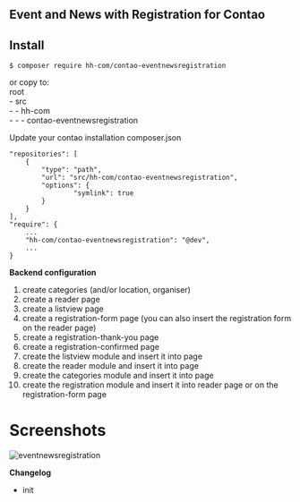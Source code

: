 ## Event and News with Registration for Contao


## Install

``` code
$ composer require hh-com/contao-eventnewsregistration
```

or copy to:  
root  
\- src  
\- - hh-com  
\- - - contao-eventnewsregistration  

Update your contao installation composer.json
``` code
"repositories": [
    {
        "type": "path",
        "url": "src/hh-com/contao-eventnewsregistration",
        "options": {
                "symlink": true
        }
    }
],
"require": {
    ...
    "hh-com/contao-eventnewsregistration": "@dev",
    ... 
}
```


**Backend configuration**
1. create categories (and/or location, organiser)
2. create a reader page
3. create a listview page
4. create a registration-form page (you can also insert the registration form on the reader page)
5. create a registration-thank-you page
6. create a registration-confirmed page
5. create the listview module and insert it into page
6. create the reader module and insert it into page
7. create the categories module and insert it into page
8. create the registration module and insert it into reader page or on the registration-form page

# Screenshots
![eventnewsregistration](https://user-images.githubusercontent.com/8200853/175809937-908e0aef-8c35-4b41-a1ff-963fc2904d94.png)



**Changelog**
* init
